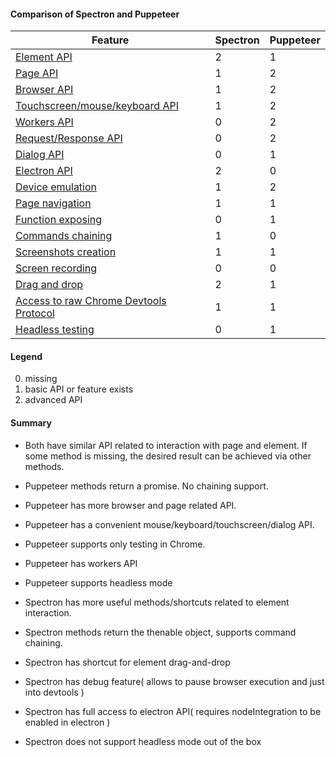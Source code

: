 #### Comparison of Spectron and Puppeteer

| Feature                                | Spectron | Puppeteer |
| -------------------------------------- | -------- | --------- |
| [ Element API ](feature/ElementAPI.md)                            | 2        | 1         |
| [ Page API ](feature/PageAPI.md)                               | 1        | 2         |
| [ Browser API ](feature/BrowserAPI.md)                            | 1        | 2         |
| [ Touchscreen/mouse/keyboard API ](feature/InputAPI.md)         | 1        | 2         |
| [ Workers API ](feature/WorkersAPI.md)                            | 0        | 2         |
| [ Request/Response API ](feature/RequestResponseAPI.md)                   | 0        | 2         |
| [ Dialog API ](feature/DialogAPI.md)                             | 0        | 1         |
| [ Electron API ](feature/ElectronAPI.md)                           | 2        | 0         |
| [ Device emulation ](feature/DeviceEmulation.md)                       | 1        | 2         |
| [ Page navigation ](feature/PageNavigation.md)                        | 1        | 1         |
| [ Function exposing ](feature/FunctionExposing.md)                      | 0        | 1         |
| [ Commands chaining ](feature/CommandsChaining.md)                      | 1        | 0         |
| [ Screenshots creation ](feature/ScreenshotsCreation.md)                   | 1        | 1         |
| [ Screen recording ](feature/ScreenRecording.md)                       | 0        | 0         |
| [ Drag and drop ](feature/DragAndDrop.md)                          | 2        | 1         |
| [ Access to raw Chrome Devtools Protocol ](feature/ChromeDevToolsProtocol.md) | 1        | 1         |
| [ Headless testing ](feature/HeadlessTesting.md)                       | 0        | 1         |

#### Legend

0. missing
1. basic API or feature exists
2. advanced API

#### Summary

- Both have similar API related to interaction with page and element. If some method is missing, the desired result can be achieved via other methods.
- Puppeteer methods return a promise. No chaining support.
- Puppeteer has more browser and page related API.
- Puppeteer has a convenient mouse/keyboard/touchscreen/dialog API.
- Puppeteer supports only testing in Chrome.
- Puppeteer has workers API
- Puppeteer supports headless mode

- Spectron has more useful methods/shortcuts related to element interaction.
- Spectron methods return the thenable object, supports command chaining.
- Spectron has shortcut for element drag-and-drop
- Spectron has debug feature( allows to pause browser execution and just into devtools )
- Spectron has full access to electron API( requires nodeIntegration to be enabled in electron )
- Spectron does not support headless mode out of the box
